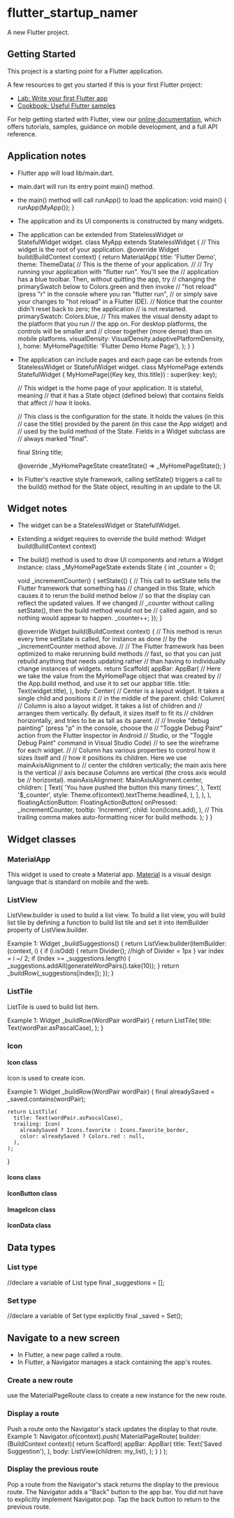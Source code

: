 # flutter_startup_namer

A new Flutter project.

## Getting Started

This project is a starting point for a Flutter application.

A few resources to get you started if this is your first Flutter project:

- [Lab: Write your first Flutter app](https://flutter.dev/docs/get-started/codelab)
- [Cookbook: Useful Flutter samples](https://flutter.dev/docs/cookbook)

For help getting started with Flutter, view our
[online documentation](https://flutter.dev/docs), which offers tutorials,
samples, guidance on mobile development, and a full API reference.

## Application notes

- Flutter app will load lib/main.dart.
- main.dart will run its entry point main() method.
- the main() method will call runApp() to load the application:
  void main() {
    runApp(MyApp());
  }
- The application and its UI components is constructed by many widgets.
- The application can be extended from StatelessWidget or StatefulWidget widget.
  class MyApp extends StatelessWidget {
    // This widget is the root of your application.
    @override
    Widget build(BuildContext context) {
      return MaterialApp(
        title: 'Flutter Demo',
        theme: ThemeData(
          // This is the theme of your application.
          //
          // Try running your application with "flutter run". You'll see the
          // application has a blue toolbar. Then, without quitting the app, try
          // changing the primarySwatch below to Colors.green and then invoke
          // "hot reload" (press "r" in the console where you ran "flutter run",
          // or simply save your changes to "hot reload" in a Flutter IDE).
          // Notice that the counter didn't reset back to zero; the application
          // is not restarted.
          primarySwatch: Colors.blue,
          // This makes the visual density adapt to the platform that you run
          // the app on. For desktop platforms, the controls will be smaller and
          // closer together (more dense) than on mobile platforms.
          visualDensity: VisualDensity.adaptivePlatformDensity,
        ),
        home: MyHomePage(title: 'Flutter Demo Home Page'),
      );
    }
  }
- The application can include pages and each page can be extends from StatelessWidget or StatefulWidget widget.
  class MyHomePage extends StatefulWidget {
    MyHomePage({Key key, this.title}) : super(key: key);

    // This widget is the home page of your application. It is stateful, meaning
    // that it has a State object (defined below) that contains fields that affect
    // how it looks.

    // This class is the configuration for the state. It holds the values (in this
    // case the title) provided by the parent (in this case the App widget) and
    // used by the build method of the State. Fields in a Widget subclass are
    // always marked "final".

    final String title;

    @override
    _MyHomePageState createState() => _MyHomePageState();
  }

- In Flutter's reactive style framework, calling setState() triggers a call to the build() method for the State object, resulting in an update to the UI.

## Widget notes
- The widget can be a StatelessWidget or StatefullWidget.
- Extending a widget requires to override the build method: Widget build(BuildContext context)
- The build() method is used to draw UI components and return a Widget instance:
class _MyHomePageState extends State<MyHomePage> {
  int _counter = 0;

  void _incrementCounter() {
    setState(() {
      // This call to setState tells the Flutter framework that something has
      // changed in this State, which causes it to rerun the build method below
      // so that the display can reflect the updated values. If we changed
      // _counter without calling setState(), then the build method would not be
      // called again, and so nothing would appear to happen.
      _counter++;
    });
  }

  @override
  Widget build(BuildContext context) {
    // This method is rerun every time setState is called, for instance as done
    // by the _incrementCounter method above.
    //
    // The Flutter framework has been optimized to make rerunning build methods
    // fast, so that you can just rebuild anything that needs updating rather
    // than having to individually change instances of widgets.
    return Scaffold(
      appBar: AppBar(
        // Here we take the value from the MyHomePage object that was created by
        // the App.build method, and use it to set our appbar title.
        title: Text(widget.title),
      ),
      body: Center(
        // Center is a layout widget. It takes a single child and positions it
        // in the middle of the parent.
        child: Column(
          // Column is also a layout widget. It takes a list of children and
          // arranges them vertically. By default, it sizes itself to fit its
          // children horizontally, and tries to be as tall as its parent.
          //
          // Invoke "debug painting" (press "p" in the console, choose the
          // "Toggle Debug Paint" action from the Flutter Inspector in Android
          // Studio, or the "Toggle Debug Paint" command in Visual Studio Code)
          // to see the wireframe for each widget.
          //
          // Column has various properties to control how it sizes itself and
          // how it positions its children. Here we use mainAxisAlignment to
          // center the children vertically; the main axis here is the vertical
          // axis because Columns are vertical (the cross axis would be
          // horizontal).
          mainAxisAlignment: MainAxisAlignment.center,
          children: <Widget>[
            Text(
              'You have pushed the button this many times:',
            ),
            Text(
              '$_counter',
              style: Theme.of(context).textTheme.headline4,
            ),
          ],
        ),
      ),
      floatingActionButton: FloatingActionButton(
        onPressed: _incrementCounter,
        tooltip: 'Increment',
        child: Icon(Icons.add),
      ), // This trailing comma makes auto-formatting nicer for build methods.
    );
  }
}

## Widget classes
### MaterialApp
This widget is used to create a Material app. [Material](https://material.io/guidelines) is a visual design language that is standard on mobile and the web.
### ListView
ListView.builder is used to build a list view.
To build a list view, you will build list tile by defining a function to build list tile and set it into itemBuilder property of ListView.builder.

Example 1:
  Widget _buildSuggestions() {
    return ListView.builder(itemBuilder: (context, i) {
      if (i.isOdd) {
        return Divider(); //high of Divider = 1px
      }
      var index = i ~/ 2;
      if (index >= _suggestions.length) {
        _suggestions.addAll(generateWordPairs().take(10));
      }
      return _buildRow(_suggestions[index]);
    });
  }
### ListTile
ListTile is used to build list item.

Example 1:
  Widget _buildRow(WordPair wordPair) {
    return ListTile(
      title: Text(wordPair.asPascalCase),
    );
  }

### Icon
#### Icon class
Icon is used to create icon.

Example 1:
  Widget _buildRow(WordPair wordPair) {
    final alreadySaved = _saved.contains(wordPair);

    return ListTile(
      title: Text(wordPair.asPascalCase),
      trailing: Icon(
        alreadySaved ? Icons.favorite : Icons.favorite_border,
        color: alreadySaved ? Colors.red : null,  
      ),
    );
  }

#### Icons class

#### IconButton class

#### ImageIcon class

#### IconData class

## Data types
### List type
//declare a variable of List type
final _suggestions = <WordPair>[];

### Set type
//declare a variable of Set type explicitly
final _saved = Set<WordPair>();

## Navigate to a new screen
- In Flutter, a new page called a route.
- In Flutter, a Navigator manages a stack containing the app's routes.
### Create a new route
use the MaterialPageRoute class to create a new instance for the new route.
### Display a route
Push a route onto the Navigator's stack updates the display to that route.
Example 1:
  Navigator.of(context).push(
    MaterialPageRoute<void>(
      builder: (BuildContext context){
        return Scafford(
          appBar: AppBar(
            title: Text('Saved Suggestion'),
          ),
          body: ListView(children: my_list),
        );
      }
    )
  );
### Display the previous route
Pop a route from the Navigator's stack returns the display to the previous route.
The Navigator adds a "Back" button to the app bar. You did not have to explicitly implement Navigator.pop. Tap the back button to return to the previous route.
